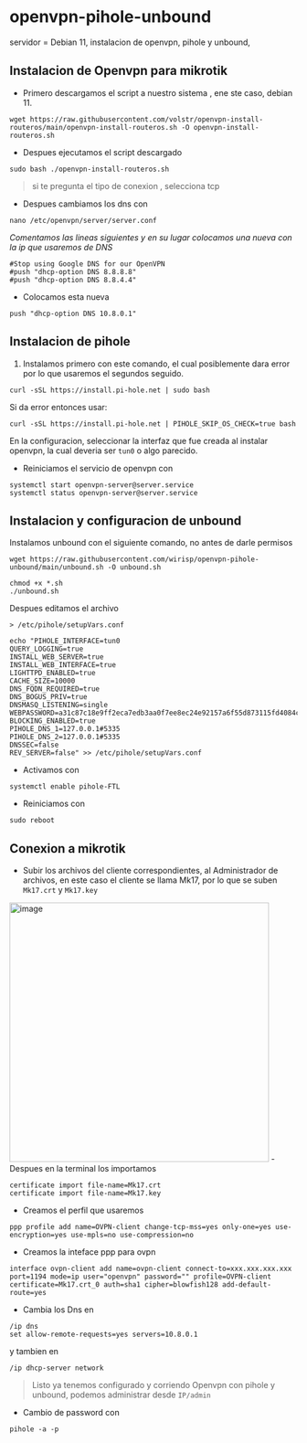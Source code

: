 # openvpn-pihole-unbound
servidor  = Debian 11, instalacion de openvpn, pihole y unbound, 

## Instalacion de Openvpn para mikrotik
- Primero descargamos el script a nuestro sistema , ene ste caso, debian 11.
```
wget https://raw.githubusercontent.com/volstr/openvpn-install-routeros/main/openvpn-install-routeros.sh -O openvpn-install-routeros.sh
```
- Despues ejecutamos el script descargado
```
sudo bash ./openvpn-install-routeros.sh
```
> si te pregunta el tipo de conexion , selecciona tcp

- Despues cambiamos los dns con

```
nano /etc/openvpn/server/server.conf
```

_Comentamos las lineas siguientes y en su lugar colocamos una nueva con la ip que usaremos de DNS_
```
#Stop using Google DNS for our OpenVPN
#push "dhcp-option DNS 8.8.8.8"
#push "dhcp-option DNS 8.8.4.4"
```
- Colocamos esta nueva

```
push "dhcp-option DNS 10.8.0.1"
```
## Instalacion de pihole
1. Instalamos primero con este comando, el cual posiblemente dara error por lo que usaremos el segundos seguido.

```
curl -sSL https://install.pi-hole.net | sudo bash
```
Si da error entonces usar:
```
curl -sSL https://install.pi-hole.net | PIHOLE_SKIP_OS_CHECK=true bash
```
En la configuracion, seleccionar la interfaz que fue creada al instalar openvpn, la cual deveria ser `tun0` o algo parecido.

- Reiniciamos el servicio de openvpn con

```
systemctl start openvpn-server@server.service
systemctl status openvpn-server@server.service
```
## Instalacion y configuracion de unbound
Instalamos unbound con el siguiente comando, no antes de darle permisos
```
wget https://raw.githubusercontent.com/wirisp/openvpn-pihole-unbound/main/unbound.sh -O unbound.sh
```

```
chmod +x *.sh
./unbound.sh 
```
Despues editamos el archivo

```
> /etc/pihole/setupVars.conf 
```

```
echo "PIHOLE_INTERFACE=tun0
QUERY_LOGGING=true
INSTALL_WEB_SERVER=true
INSTALL_WEB_INTERFACE=true
LIGHTTPD_ENABLED=true
CACHE_SIZE=10000
DNS_FQDN_REQUIRED=true
DNS_BOGUS_PRIV=true
DNSMASQ_LISTENING=single
WEBPASSWORD=a31c87c18e9ff2eca7edb3aa0f7ee8ec24e92157a6f55d873115fd4084c37b0c
BLOCKING_ENABLED=true
PIHOLE_DNS_1=127.0.0.1#5335
PIHOLE_DNS_2=127.0.0.1#5335
DNSSEC=false
REV_SERVER=false" >> /etc/pihole/setupVars.conf 
```

- Activamos con

```
systemctl enable pihole-FTL
```

- Reiniciamos con
```
sudo reboot
```
## Conexion a mikrotik
- Subir los archivos del cliente correspondientes, al Administrador de archivos, en este caso el cliente se llama Mk17, por lo que se suben `Mk17.crt` y `Mk17.key`
<img width="454" alt="image" src="https://user-images.githubusercontent.com/13319563/222213812-80b61638-2fc8-4ee0-b79e-902e7316d32d.png">
- Despues en la terminal los importamos


```
certificate import file-name=Mk17.crt
certificate import file-name=Mk17.key
```

- Creamos el perfil que usaremos

```
ppp profile add name=OVPN-client change-tcp-mss=yes only-one=yes use-encryption=yes use-mpls=no use-compression=no
```
- Creamos la inteface ppp para ovpn
```
interface ovpn-client add name=ovpn-client connect-to=xxx.xxx.xxx.xxx port=1194 mode=ip user="openvpn" password="" profile=OVPN-client certificate=Mk17.crt_0 auth=sha1 cipher=blowfish128 add-default-route=yes
```
- Cambia los Dns en 
```
/ip dns
set allow-remote-requests=yes servers=10.8.0.1
```

y tambien en 

```
/ip dhcp-server network
```
>Listo ya tenemos configurado y corriendo Openvpn con pihole y unbound, podemos administrar desde `IP/admin`

- Cambio de password con

```
pihole -a -p
```
